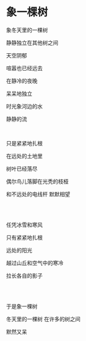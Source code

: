 # 象一棵树

象冬天里的一棵树<p/>
静静独立在其他树之间<p/>
天空阴郁<p/>
喧嚣也已经远去<p/>
在静冷的夜晚<p/>
呆呆地独立<p/>
时光象河边的水<p/>
静静的流<p/>
<br/>

只是紧紧地扎根<p/>
在远处的土地里<p/>
树叶已经落尽<p/>
偶尔鸟儿落脚在光秃的枝桠<p/>
和不远处的电线杆 默默相望<p/>
<br/><br/>

任凭冰雪和寒风<p/>
只有紧紧地扎根<p/>
远处的阳光<p/>
越过山丘和空气中的寒冷<p/>
拉长各自的影子<p/>
<br/><br/>

于是象一棵树<p/>
冬天里的一棵树 在许多的树之间<p/>
默然又呆<p/>
<br/><br/>

